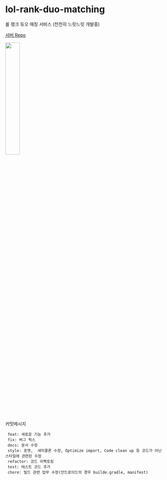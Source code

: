 # lol-rank-duo-matching
롤 랭크 듀오 매칭 서비스 (천천히 느릿느릿 개발중)

[서버 Repo](https://github.com/electricline/lol_matching)

<img src="https://user-images.githubusercontent.com/37071007/111019615-c2a08480-8403-11eb-9a26-a79a0a567eb1.png" width="30%"></img>

커밋메시지
     
      
     feat: 새로운 기능 추가 
     fix: 버그 픽스 
     docs: 문서 수정
     style: 포맷,  세미콜론 수정, Optimize import, Code clean up 등 코드가 아닌 스타일에 관련된 수정 
     refactor: 코드 리펙토링
     test: 테스트 코드 추가
     chore: 빌드 관련 업무 수정(안드로이드의 경우 builde.gradle, manifest)
